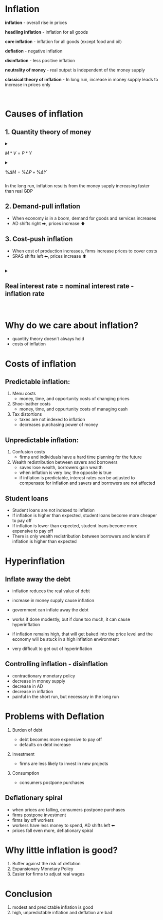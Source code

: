 # Inflation
**inflation** - overall rise in prices

**headling inflation** - inflation for all goods

**core inflation** - inflation for all goods (except food and oil)

**deflation** - negative inflation

**disinflation** - less positive inflation

**neutrality of money** - real output is independent of the money supply

**classical theory of inflation** - In long run, increase in money supply leads to increase in prices only

<br>

# Causes of inflation

## 1. Quantity theory of money

<details> 
<summary>

$M * V = P * Y$

</summary>

* $M$ - money supply
* $V$ - velocity of money is how many times money is used in a year (usually constant)
* $P$ - price level
* $Y$ - real GDP
* If $M$ increases ⬆, $P$ increases ⬆ and vice versa

</details>

<details>
<summary>

$\%\Delta M = \%\Delta P + \%\Delta Y$

</summary>

* $ \%\Delta M + \%\Delta V = \%\Delta P + \%\Delta Y $
* assuming $V$ is constant
* $\therefore\%\Delta V = 0$   
* if $M > Y$ ⮕ inflation
* if $M < Y$ ⮕ deflation
* if $M = Y$ ⮕ no change in price level

</details>

In the long run, inflation results from the money supply increasing faster than real GDP

## 2. Demand-pull inflation
* When economy is in a boom, demand for goods and services increases
* AD shifts right ⮕, prices increase ⬆

## 3. Cost-push inflation
* When cost of production increases, firms increase prices to cover costs
* SRAS shifts left ⬅, prices increase ⬆

<br>

<details>
<summary>

## Real interest rate = nominal interest rate - inflation rate

</summary>

* If inflation rate is higher than nominal interest rate, real interest rate is negative
* If inflation rate is lower than nominal interest rate, real interest rate is positive
* If inflation rate is 0, real interest rate is equal to nominal interest rate

</details>

<br>

# Why do we care about inflation?
* quantity theory doesn't always hold
* costs of inflation

# Costs of inflation

## Predictable inflation:
1. Menu costs
    * money, time, and opportunity costs of changing prices
2. Shoe-leather costs
    * money, time, and oppurtunity costs of managing cash
3. Tax distortions
    * taxes are not indexed to inflation
    * decreases purchasing power of money

## Unpredictable inflation:
1. Confusion costs
    * firms and individuals have a hard time planning for the future
2. Wealth redistribution between savers and borrowers
    * saves lose wealth, borrowers gain wealth
    * when inflation is very low, the opposite is true
    * if inflation is predictable, interest rates can be adjusted to compensate for inflation and savers and borrowers are not affected

## Student loans
* Student loans are not indexed to inflation
* If inflation is higher than expected, student loans become more cheaper to pay off
* If inflation is lower than expected, student loans become more expensive to pay off
* There is only wealth redistribution between borrowers and lenders if inflation is higher than expected

# Hyperinflation

## Inflate away the debt
* inflation reduces the real value of debt
* increase in money supply cause inflation
* government can inflate away the debt
* works if done modestly, but if done too much, it can cause hyperinflation

* if inflation remains high, that will get baked into the price level and the economy will be stuck in a high inflation environment
* very difficult to get out of hyperinflation

## Controlling inflation - disinflation
* contractionary monetary policy
* decrease in money supply
* decrease in AD
* decrease in inflation
* painful in the short run, but necessary in the long run


# Problems with Deflation

1. Burden of debt
    * debt becomes more expensive to pay off
    * defaults on debt increase

2. Investment
    * firms are less likely to invest in new projects

3. Consumption
    * consumers postpone purchases

## Deflationary spiral
* when prices are falling, consumers postpone purchases
* firms postpone investment
* firms lay off workers
* workers have less money to spend, AD shifts left ⬅
* prices fall even more, deflationary spiral

# Why little inflation is good?
1. Buffer against the risk of deflation
2. Expansionary Monetary Policy
3. Easier for firms to adjust real wages


# Conclusion
1. modest and predictable inflation is good
2. high, unpredictable inflation and deflation are bad
